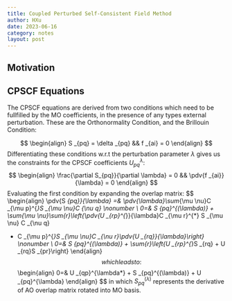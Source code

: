 ```yaml
---
title: Coupled Perturbed Self-Consistent Field Method
author: HXu
date: 2023-06-16
category: notes
layout: post
---
```


## Motivation

## CPSCF Equations

The CPSCF equations are derived from two conditions which need to be fullfilled by
the MO coefficients, in the presence of any types external perturbation.
These are the Orthonormality Condition, and the Brillouin Condition:

$$
\begin{align}
  S _{pq} = \delta _{pq} && f _{ai} = 0
\end{align}
$$
Differentiating these conditions w.r.t the perturbation parameter $\lambda$ gives us the constraints for the CPSCF coefficients $U _{pq}^{\lambda}$:
$$
\begin{align}
  \frac{\partial S_{pq}}{\partial \lambda} = 0 && \pdv{f _{ai}}{\lambda} = 0
\end{align}
$$
Evaluating the first condition by expanding the overlap matrix:
$$
\begin{align}
  \pdv{S _{pq}}{\lambda} =& \pdv{\lambda}\sum_{\mu \nu}C _{\mu p}^{*}S _{\mu \nu}C _{\nu q} \nonumber \\
  0=& S _{pq}^{(\lambda)} + \sum_{\mu \nu}\sum_{r}\left\{\pdv{U _{rp}^{*}}{\lambda}C _{\mu r}^{*} S _{\mu \nu} C _{\nu q}
  + C _{\mu p}^{*}S _{\mu \nu}C _{\nu r}\pdv{U _{rq}}{\lambda}\right\} \nonumber \\
  0=& S _{pq}^{(\lambda)} + \sum_{r}\left\{U _{rp}^{*}S _{rq} + U _{rq}S _{pr}\right\}
\end{align}
$$
which leads to:
$$
\begin{align}
  0=& U _{qp}^{\lambda*} + S _{pq}^{(\lambda)} + U _{pq}^{\lambda}
\end{align}
$$
in which $S ^{(\lambda)}_{pq}$ represents the derivative of AO overlap matrix rotated into MO basis.